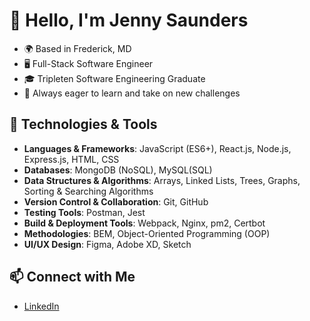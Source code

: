 # 👋 Hello, I'm Jenny Saunders

- 🌍 Based in Frederick, MD
- 🖥️ Full-Stack Software Engineer
- 🎓 Tripleten Software Engineering Graduate
- 🚀 Always eager to learn and take on new challenges

## 🔧 Technologies & Tools
- **Languages & Frameworks**: JavaScript (ES6+), React.js, Node.js, Express.js, HTML, CSS
- **Databases**: MongoDB (NoSQL), MySQL(SQL)
- **Data Structures & Algorithms**: Arrays, Linked Lists, Trees, Graphs, Sorting & Searching Algorithms
- **Version Control & Collaboration**: Git, GitHub
- **Testing Tools**: Postman, Jest
- **Build & Deployment Tools**: Webpack, Nginx, pm2, Certbot
- **Methodologies**: BEM, Object-Oriented Programming (OOP)
- **UI/UX Design**: Figma, Adobe XD, Sketch

## 📫 Connect with Me
- [LinkedIn](https://www.linkedin.com/in/jennygloversaunders/)
